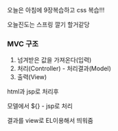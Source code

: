오늘은 아침에 9장복습하고
css 복습!!!

오늘진도는 스프링 깔기 할거같당


### MVC 구조

1. 넘겨받은 값을 가져온다(입력)
2. 처리(Controller) - 처리결과(Model)
3. 출력(View)

html과 jsp로 처리후

모델에서 ${} - jsp로 처리

결과를 view로 EL이용해서 띄워줌



<!--stackedit_data:
eyJoaXN0b3J5IjpbMTU2MDUzMTc1NiwxNzY1MTc3MywtMjA1Mj
I4NDc0NV19
-->